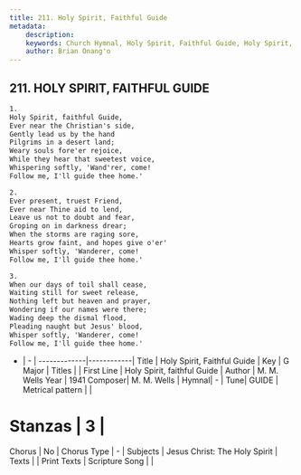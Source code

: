 ```yaml
---
title: 211. Holy Spirit, Faithful Guide
metadata:
    description: 
    keywords: Church Hymnal, Holy Spirit, Faithful Guide, Holy Spirit, faithful Guide, 
    author: Brian Onang'o
---
```



## 211. HOLY SPIRIT, FAITHFUL GUIDE

```txt
1.
Holy Spirit, faithful Guide, 
Ever near the Christian's side, 
Gently lead us by the hand 
Pilgrims in a desert land; 
Weary souls fore'er rejoice, 
While they hear that sweetest voice, 
Whispering softly, 'Wand'rer, come! 
Follow me, I'll guide thee home.' 

2.
Ever present, truest Friend, 
Ever near Thine aid to lend, 
Leave us not to doubt and fear, 
Groping on in darkness drear; 
When the storms are raging sore, 
Hearts grow faint, and hopes give o'er' 
Whisper softly, 'Wanderer, come! 
Follow me, I'll guide thee home.' 

3.
When our days of toil shall cease, 
Waiting still for sweet release, 
Nothing left but heaven and prayer, 
Wondering if our names were there; 
Wading deep the dismal flood, 
Pleading naught but Jesus' blood, 
Whisper softly, 'Wanderer, come! 
Follow me, I'll guide thee home.'

```

- |   -  |
-------------|------------|
Title | Holy Spirit, Faithful Guide |
Key | G Major |
Titles |  |
First Line | Holy Spirit, faithful Guide |
Author | M. M. Wells
Year | 1941
Composer| M. M. Wells |
Hymnal|  - |
Tune| GUIDE |
Metrical pattern | |
# Stanzas | 3 |
Chorus | No |
Chorus Type | - |
Subjects | Jesus Christ: The Holy Spirit |
Texts |  |
Print Texts | 
Scripture Song |  |
  
